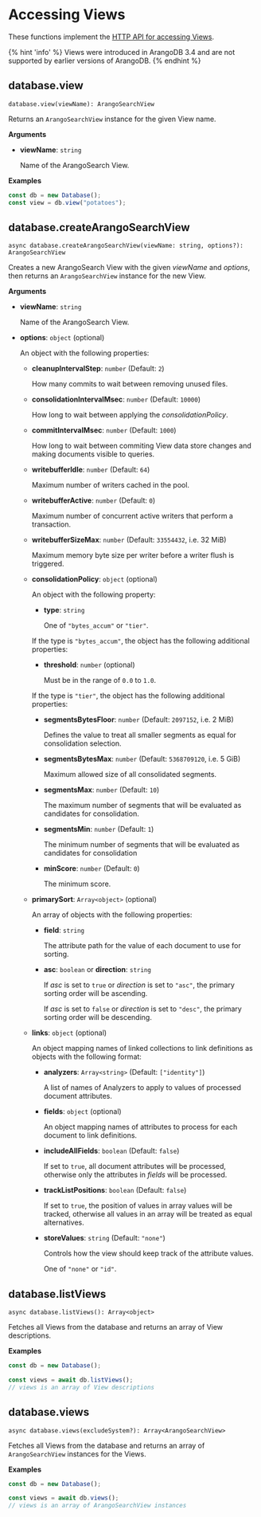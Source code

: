 # Accessing Views

These functions implement the
[HTTP API for accessing Views](https://www.arangodb.com/docs/stable/http/views-arangosearch.html).

{% hint 'info' %}
Views were introduced in ArangoDB 3.4 and are not supported by earlier versions
of ArangoDB.
{% endhint %}

## database.view

`database.view(viewName): ArangoSearchView`

Returns an `ArangoSearchView` instance for the given View name.

**Arguments**

- **viewName**: `string`

  Name of the ArangoSearch View.

**Examples**

```js
const db = new Database();
const view = db.view("potatoes");
```

## database.createArangoSearchView

`async database.createArangoSearchView(viewName: string, options?): ArangoSearchView`

Creates a new ArangoSearch View with the given _viewName_ and _options_, then
returns an `ArangoSearchView` instance for the new View.

**Arguments**

- **viewName**: `string`

  Name of the ArangoSearch View.

- **options**: `object` (optional)

  An object with the following properties:

  - **cleanupIntervalStep**: `number` (Default: `2`)

    How many commits to wait between removing unused files.

  - **consolidationIntervalMsec**: `number` (Default: `10000`)

    How long to wait between applying the _consolidationPolicy_.

  - **commitIntervalMsec**: `number` (Default: `1000`)

    How long to wait between commiting View data store changes and making
    documents visible to queries.

  - **writebufferIdle**: `number` (Default: `64`)

    Maximum number of writers cached in the pool.

  - **writebufferActive**: `number` (Default: `0`)

    Maximum number of concurrent active writers that perform a transaction.

  - **writebufferSizeMax**: `number` (Default: `33554432`, i.e. 32 MiB)

    Maximum memory byte size per writer before a writer flush is triggered.

  - **consolidationPolicy**: `object` (optional)

    An object with the following property:

    - **type**: `string`

      One of `"bytes_accum"` or `"tier"`.

    If the type is `"bytes_accum"`, the object has the following additional
    properties:

    - **threshold**: `number` (optional)

      Must be in the range of `0.0` to `1.0`.

    If the type is `"tier"`, the object has the following additional
    properties:

    - **segmentsBytesFloor**: `number` (Default: `2097152`, i.e. 2 MiB)

      Defines the value to treat all smaller segments as equal for consolidation selection.

    - **segmentsBytesMax**: `number` (Default: `5368709120`, i.e. 5 GiB)

      Maximum allowed size of all consolidated segments.

    - **segmentsMax**: `number` (Default: `10`)

      The maximum number of segments that will be evaluated as candidates for
      consolidation.

    - **segmentsMin**: `number` (Default: `1`)

      The minimum number of segments that will be evaluated as candidates for
      consolidation

    - **minScore**: `number` (Default: `0`)

      The minimum score.

  - **primarySort**: `Array<object>` (optional)

    An array of objects with the following properties:

    - **field**: `string`

      The attribute path for the value of each document to use for sorting.

    - **asc**: `boolean` or **direction**: `string`

      If _asc_ is set to `true` or _direction_ is set to `"asc"`,
      the primary sorting order will be ascending.

      If _asc_ is set to `false` or _direction_ is set to `"desc"`,
      the primary sorting order will be descending.

  - **links**: `object` (optional)

    An object mapping names of linked collections to link definitions as
    objects with the following format:

    - **analyzers**: `Array<string>` (Default: `["identity"]`)

      A list of names of Analyzers to apply to values of processed document
      attributes.

    - **fields**: `object` (optional)

      An object mapping names of attributes to process for each document to
      link definitions.

    - **includeAllFields**: `boolean` (Default: `false`)

      If set to `true`, all document attributes will be processed, otherwise
      only the attributes in _fields_ will be processed.

    - **trackListPositions**: `boolean` (Default: `false`)

      If set to `true`, the position of values in array values will be tracked,
      otherwise all values in an array will be treated as equal alternatives.

    - **storeValues**: `string` (Default: `"none"`)

      Controls how the view should keep track of the attribute values.

      One of `"none"` or `"id"`.

## database.listViews

`async database.listViews(): Array<object>`

Fetches all Views from the database and returns an array of View descriptions.

**Examples**

```js
const db = new Database();

const views = await db.listViews();
// views is an array of View descriptions
```

## database.views

`async database.views(excludeSystem?): Array<ArangoSearchView>`

Fetches all Views from the database and returns an array of
`ArangoSearchView` instances for the Views.

**Examples**

```js
const db = new Database();

const views = await db.views();
// views is an array of ArangoSearchView instances
```
